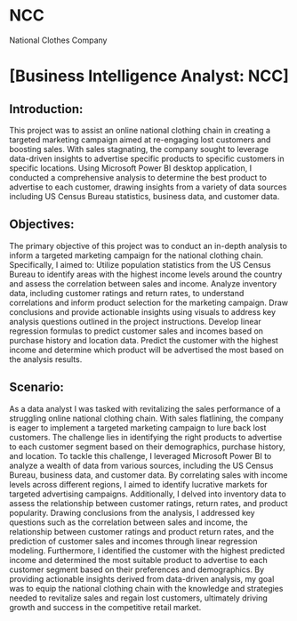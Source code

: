 # NCC
National Clothes Company
# [Business Intelligence Analyst: NCC]


## Introduction:
This project was to assist an online national clothing chain in creating a targeted marketing campaign aimed at re-engaging lost customers and boosting sales. With sales stagnating, the company sought to leverage data-driven insights to advertise specific products to specific customers in specific locations. Using Microsoft Power BI desktop application, I conducted a comprehensive analysis to determine the best product to advertise to each customer, drawing insights from a variety of data sources including US Census Bureau statistics, business data, and customer data.

## Objectives:
The primary objective of this project was to conduct an in-depth analysis to inform a targeted marketing campaign for the national clothing chain. Specifically, I aimed to:
Utilize population statistics from the US Census Bureau to identify areas with the highest income levels around the country and assess the correlation between sales and income.
Analyze inventory data, including customer ratings and return rates, to understand correlations and inform product selection for the marketing campaign.
Draw conclusions and provide actionable insights using visuals to address key analysis questions outlined in the project instructions.
Develop linear regression formulas to predict customer sales and incomes based on purchase history and location data.
Predict the customer with the highest income and determine which product will be advertised the most based on the analysis results.

## Scenario:
As a data analyst I was tasked with revitalizing the sales performance of a struggling online national clothing chain. With sales flatlining, the company is eager to implement a targeted marketing campaign to lure back lost customers. The challenge lies in identifying the right products to advertise to each customer segment based on their demographics, purchase history, and location.
To tackle this challenge, I leveraged Microsoft Power BI to analyze a wealth of data from various sources, including the US Census Bureau, business data, and customer data. By correlating sales with income levels across different regions, I aimed to identify lucrative markets for targeted advertising campaigns. Additionally, I delved into inventory data to assess the relationship between customer ratings, return rates, and product popularity.
Drawing conclusions from the analysis, I addressed key questions such as the correlation between sales and income, the relationship between customer ratings and product return rates, and the prediction of customer sales and incomes through linear regression modeling. Furthermore, I identified the customer with the highest predicted income and determined the most suitable product to advertise to each customer segment based on their preferences and demographics.
By providing actionable insights derived from data-driven analysis, my goal was to equip the national clothing chain with the knowledge and strategies needed to revitalize sales and regain lost customers, ultimately driving growth and success in the competitive retail market.
